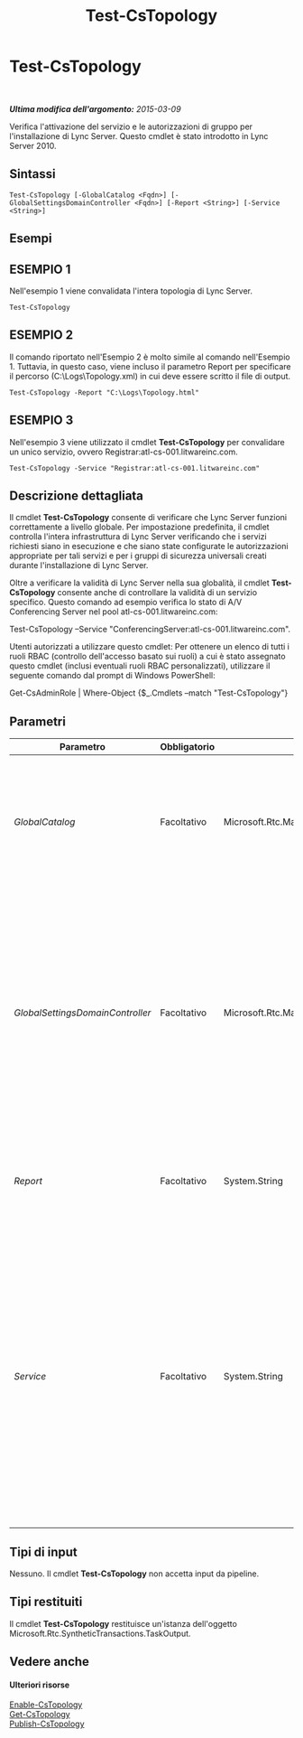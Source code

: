 ﻿---
title: Test-CsTopology
TOCTitle: Test-CsTopology
ms:assetid: 06ffa245-f1c7-46b7-9be6-5b291deda5c1
ms:mtpsurl: https://technet.microsoft.com/it-it/library/Gg398127(v=OCS.15)
ms:contentKeyID: 49299580
ms.date: 08/24/2015
mtps_version: v=OCS.15
ms.translationtype: HT
---

# Test-CsTopology

 

_**Ultima modifica dell'argomento:** 2015-03-09_

Verifica l'attivazione del servizio e le autorizzazioni di gruppo per l'installazione di Lync Server. Questo cmdlet è stato introdotto in Lync Server 2010.

## Sintassi

    Test-CsTopology [-GlobalCatalog <Fqdn>] [-GlobalSettingsDomainController <Fqdn>] [-Report <String>] [-Service <String>]

## Esempi

## ESEMPIO 1

Nell'esempio 1 viene convalidata l'intera topologia di Lync Server.

    Test-CsTopology

## ESEMPIO 2

Il comando riportato nell'Esempio 2 è molto simile al comando nell'Esempio 1. Tuttavia, in questo caso, viene incluso il parametro Report per specificare il percorso (C:\\Logs\\Topology.xml) in cui deve essere scritto il file di output.

    Test-CsTopology -Report "C:\Logs\Topology.html"

## ESEMPIO 3

Nell'esempio 3 viene utilizzato il cmdlet **Test-CsTopology** per convalidare un unico servizio, ovvero Registrar:atl-cs-001.litwareinc.com.

    Test-CsTopology -Service "Registrar:atl-cs-001.litwareinc.com"

## Descrizione dettagliata

Il cmdlet **Test-CsTopology** consente di verificare che Lync Server funzioni correttamente a livello globale. Per impostazione predefinita, il cmdlet controlla l'intera infrastruttura di Lync Server verificando che i servizi richiesti siano in esecuzione e che siano state configurate le autorizzazioni appropriate per tali servizi e per i gruppi di sicurezza universali creati durante l'installazione di Lync Server.

Oltre a verificare la validità di Lync Server nella sua globalità, il cmdlet **Test-CsTopology** consente anche di controllare la validità di un servizio specifico. Questo comando ad esempio verifica lo stato di A/V Conferencing Server nel pool atl-cs-001.litwareinc.com:

Test-CsTopology –Service "ConferencingServer:atl-cs-001.litwareinc.com".

Utenti autorizzati a utilizzare questo cmdlet: Per ottenere un elenco di tutti i ruoli RBAC (controllo dell'accesso basato sui ruoli) a cui è stato assegnato questo cmdlet (inclusi eventuali ruoli RBAC personalizzati), utilizzare il seguente comando dal prompt di Windows PowerShell:

Get-CsAdminRole | Where-Object {$\_.Cmdlets –match "Test-CsTopology"}

## Parametri


<table>
<colgroup>
<col style="width: 25%" />
<col style="width: 25%" />
<col style="width: 25%" />
<col style="width: 25%" />
</colgroup>
<thead>
<tr class="header">
<th>Parametro</th>
<th>Obbligatorio</th>
<th>Tipo</th>
<th>Descrizione</th>
</tr>
</thead>
<tbody>
<tr class="odd">
<td><p><em>GlobalCatalog</em></p></td>
<td><p>Facoltativo</p></td>
<td><p>Microsoft.Rtc.Management.Deploy.Fqdn</p></td>
<td><p>Nome di dominio completo (FQDN) del server di catalogo globale nel dominio. Questo parametro non è obbligatorio se si esegue il cmdlet <strong>Test-CsTopology</strong> su un computer con un account nel dominio.</p></td>
</tr>
<tr class="even">
<td><p><em>GlobalSettingsDomainController</em></p></td>
<td><p>Facoltativo</p></td>
<td><p>Microsoft.Rtc.Management.Deploy.Fqdn</p></td>
<td><p>FQDN del controller di dominio dove sono archiviate le impostazioni globali. Se le impostazioni globali vengono archiviate nel contenitore di sistema in Servizi di dominio Active Directory, questo parametro deve puntare al controller di dominio radice. Se le impostazioni globali sono archiviate nel contenitore di configurazione, è possibile utilizzare qualsiasi controller di dominio e omettere questo parametro.</p></td>
</tr>
<tr class="odd">
<td><p><em>Report</em></p></td>
<td><p>Facoltativo</p></td>
<td><p>System.String</p></td>
<td><p>Consente di specificare un percorso per il file di log creato durante l'esecuzione del cmdlet. Ad esempio: -Report &quot;C:\Logs\Topology.html&quot;</p></td>
</tr>
<tr class="even">
<td><p><em>Service</em></p></td>
<td><p>Facoltativo</p></td>
<td><p>System.String</p></td>
<td><p>Se presente, il cmdlet <strong>Test-CsTopology</strong> limita le verifiche di convalida al servizio specificato. Si noti che è possibile specificare un servizio alla volta quando si utilizza il parametro Service. I servizi devono essere specificati utilizzando l'ID appropriato. Ad esempio, la sintassi seguente fa riferimento al servizio di registrazione nel pool atl-cs-001.litwareinc.com: -Service &quot;Registrar:atl-cs-001.litwareinc.com&quot;.</p>
<p>Se questo parametro non è incluso, verrà convalidata l'intera topologia.</p></td>
</tr>
</tbody>
</table>


## Tipi di input

Nessuno. Il cmdlet **Test-CsTopology** non accetta input da pipeline.

## Tipi restituiti

Il cmdlet **Test-CsTopology** restituisce un'istanza dell'oggetto Microsoft.Rtc.SyntheticTransactions.TaskOutput.

## Vedere anche

#### Ulteriori risorse

[Enable-CsTopology](enable-cstopology.md)  
[Get-CsTopology](get-cstopology.md)  
[Publish-CsTopology](publish-cstopology.md)

